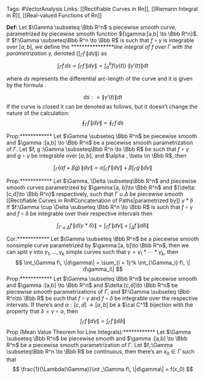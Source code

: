Tags: #VectorAnalysis 
Links: [[Rectifiable Curves in Rn]], [[Riemann Integral in R]], [[Real-valued Functions of Rn]]

**********Def:********** Let $\Gamma \subseteq \Bbb R^n$ a piecewise smooth curve, parametrized by piecewise smooth function ${\gamma:[a,b] \to \Bbb R^n}$. If $f:\Gamma \subseteq\Bbb R^n \to \Bbb R$ is such that $f \circ \gamma$ is integrable over $[a,b]$, we define the ****************_line integral of $f$ over $\Gamma$ with the parametrization $\gamma$,_ denoted $(\int_\Gamma f \,\|d\gamma\|)$ as
$$ \int_\Gamma f \,ds=\int_\Gamma f \, \|d\gamma\| = \int_a^b f(\gamma(t)) \cdot \|\gamma'(t)\| dt $$

where $ds$ represents the differential arc-length of the curve and it is given by the formula .

$$ ds: = \|\gamma'(t)\| dt $$
If the curve is closed it can be denoted as follows, but it doesn’t change the nature of the calculation:
$$ \oint_\Gamma f \, \|d\gamma\| = \oint_\Gamma f \, ds $$

Prop:************ Let $\Gamma \subseteq \Bbb R^n$ be piecewise smooth and $\gamma :[a,b] \to \Bbb R^n$ be a piecewise smooth parametrization of $\Gamma$. Let $f, g :\Gamma \subseteq\Bbb R^n \to \Bbb R$ be such that $f\circ\gamma$ and $g\circ \gamma$ be integrable over $[a,b]$, and $\alpha , \beta \in \Bbb R$, then

$$ \int _\Gamma (\alpha f +\beta g)\, \|d\gamma\| = \alpha\int_\Gamma f \, \|d\gamma\| + \beta \int_\Gamma g \, \|d\gamma\| $$

Prop:************ Let $\Gamma, \Delta \subseteq\Bbb R^n$ and piecewise smooth curves parametrized by $\gamma:[a, b]\to \Bbb R^n$ and ${\delta:[c,d]\to \Bbb R^n}$ respectively, such that $\Gamma \cup \Delta$ be piecewise smooth [[Rectifiable Curves in Rn#Concatenation of Paths|parametrized by]] $\gamma * \delta$ . If $f:\Gamma \cup \Delta \subseteq \Bbb R^n \to \Bbb R$ is such that $f\circ \gamma$ and $f\circ \delta$ be integrable over their respective intervals then

$$ \int_{\Gamma \cup \Delta} f\,\|d(\gamma * \delta)\| = \int_\Gamma f \, \|d\gamma\| + \int _\Delta f \, \|d\delta\| $$

Cor:************ Let $\Gamma \subseteq \Bbb R^n$ be a piecewise smooth nonsimple curve parametrized by $\gamma:[a, b]\to \Bbb R^n$, then we can split $\gamma$ into $\gamma_1, \dots, \gamma_k$ simple curves such that $\gamma= \gamma_1 * \cdots *\gamma_k$, then
$$ \int_\Gamma f\, \|d\gamma\| = \sum_{i = 1}^k \int_{\Gamma_i} f\, \| d\gamma_i\| $$
Prop:************ Let $\Gamma \subseteq \Bbb R^n$ be piecewise smooth and $\gamma :[a,b] \to \Bbb R^n$ and $\delta:[c,d]\to \Bbb R^n$ be piecewise smooth parametrizations of $\Gamma$, and $f:\Gamma \subseteq \Bbb R^n\to \Bbb R$ be such that $f\circ \gamma$ and $f\circ \delta$ be integrable over the respective intervals. If there’s and $\alpha :[c, d] \to [a,b]$ be a $\cal C^1$ bijection with the property that ${\delta = \gamma \circ \alpha}$, then
$$ \int_\Gamma f \, \|d\gamma\| = \int_\Gamma f \, \|d\delta\| $$
Prop (Mean Value Theorem for Line Integrals):************ Let $\Gamma \subseteq \Bbb R^n$ be piecewise smooth and $\gamma :[a,b] \to \Bbb R^n$ be a piecewise smooth parametrization of $\Gamma$. Let $f,:\Gamma \subseteq\Bbb R^n \to \Bbb R$ be continuous, then there’s an $x_0 \in \Gamma$ such that
$$ \frac{1}{\Lambda(\Gamma)}\int _\Gamma f\, \|d\gamma\| = f(x_0)  
$$